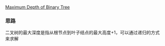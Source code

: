 [Maximum Depth of Binary Tree](https://leetcode.com/problems/maximum-depth-of-binary-tree/)  

### 思路
二叉树的最大深度是指从根节点到叶子结点的最大高度+1，可以通过递归的方式来求解
